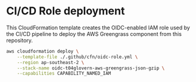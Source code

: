 # CI/CD Role deployment

This CloudFormation template creates the OIDC-enabled IAM role used by the CI/CD pipeline to deploy the AWS Greengrass component from this repository.

```bash
aws cloudformation deploy \
    --template-file ./.github/cfn/oidc-role.yml \
    --region ap-southeast-2 \
    --stack-name oidc-t04glovern-aws-greengrass-json-gzip \
    --capabilities CAPABILITY_NAMED_IAM
```
